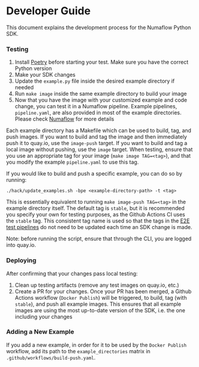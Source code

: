 # Developer Guide

This document explains the development process for the Numaflow Python SDK.

### Testing

1. Install [Poetry](https://python-poetry.org/docs/) before starting your test. Make sure you have the correct Python version
2. Make your SDK changes
3. Update the `example.py` file inside the desired example directory if needed 
4. Run `make image` inside the same example directory to build your image
5. Now that you have the image with your customized example and code change, you can test it in a Numaflow pipeline. Example pipelines, `pipeline.yaml`, are also provided in most of the example directories.
Please check [Numaflow](https://numaflow.numaproj.io/) for more details

Each example directory has a Makefile which can be used to build, tag, and push images.
If you want to build and tag the image and then immediately push it to quay.io, use the `image-push` target.
If you want to build and tag a local image without pushing, use the `image` target. When testing, ensure that you use
an appropriate tag for your image (`make image TAG=<tag>`), and that you modify the example `pipeline.yaml` to use this tag.

If you would like to build and push a specific example, you can do so by running:
```shell
./hack/update_examples.sh -bpe <example-directory-path> -t <tag>
```
This is essentially equivalent to running `make image-push TAG=<tag>` in the example directory itself.
The default tag is `stable`, but it is recommended you specify your own for testing purposes, as the Github Actions CI uses the `stable` tag.
This consistent tag name is used so that the tags in the [E2E test pipelines](https://github.com/numaproj/numaflow/tree/main/test) do not need to be updated each time an SDK change is made.

Note: before running the script, ensure that through the CLI, you are logged into quay.io.

### Deploying

After confirming that your changes pass local testing:
1. Clean up testing artifacts (remove any test images on quay.io, etc.)
2. Create a PR for your changes. Once your PR has been merged, a Github Actions workflow (`Docker Publish`) will be triggered, to build, tag (with `stable`), and push
all example images. This ensures that all example images are using the most up-to-date version of the SDK, i.e. the one including your
changes

### Adding a New Example

If you add a new example, in order for it to be used by the `Docker Publish` workflow, add its path
to the `example_directories` matrix in `.github/workflows/build-push.yaml`.